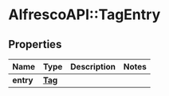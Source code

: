 # AlfrescoAPI::TagEntry

## Properties
Name | Type | Description | Notes
------------ | ------------- | ------------- | -------------
**entry** | [**Tag**](Tag.md) |  | 


